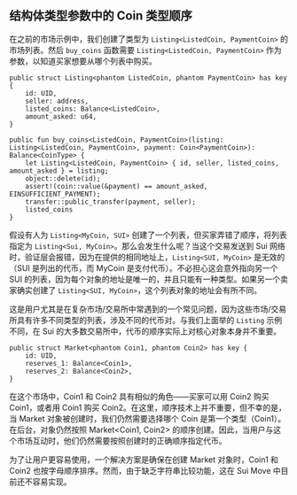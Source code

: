 ## 结构体类型参数中的 Coin 类型顺序

在之前的市场示例中，我们创建了类型为 `Listing<ListedCoin, PaymentCoin>` 的市场列表。然后 `buy_coins` 函数需要 `Listing<ListedCoin, PaymentCoin>` 作为参数，以知道买家想要从哪个列表中购买。

```move
public struct Listing<phantom ListedCoin, phantom PaymentCoin> has key {
    id: UID,
    seller: address,
    listed_coins: Balance<ListedCoin>,
    amount_asked: u64,
}

public fun buy_coins<ListedCoin, PaymentCoin>(listing: Listing<ListedCoin, PaymentCoin>, payment: Coin<PaymentCoin>): Balance<CoinType> {
    let Listing<ListedCoin, PaymentCoin> { id, seller, listed_coins, amount_asked } = listing;
    object::delete(id);
    assert!(coin::value(&payment) == amount_asked, EINSUFFICIENT_PAYMENT);
    transfer::public_transfer(payment, seller);
    listed_coins
}
```

假设有人为 `Listing<MyCoin, SUI>` 创建了一个列表，但买家弄错了顺序，将列表指定为 `Listing<Sui, MyCoin>`。那么会发生什么呢？当这个交易发送到 Sui 网络时，验证层会报错，因为在提供的相同地址上，`Listing<SUI, MyCoin>` 是无效的（SUI 是列出的代币，而 MyCoin 是支付代币）。不必担心这会意外指向另一个 SUI 的列表，因为每个对象的地址是唯一的，并且只能有一种类型。如果另一个卖家确实创建了 `Listing<SUI, MyCoin>`，这个列表对象的地址会有所不同。

这是用户尤其是在复杂市场/交易所中常遇到的一个常见问题，因为这些市场/交易所具有许多不同类型的列表，涉及不同的代币对。与我们上面举的 `Listing` 示例不同，在 Sui 的大多数交易所中，代币的顺序实际上对核心对象本身并不重要。

```move
public struct Market<phantom Coin1, phantom Coin2> has key {
    id: UID,
    reserves_1: Balance<Coin1>,
    reserves_2: Balance<Coin2>,
}
```
在这个市场中，Coin1 和 Coin2 具有相似的角色——买家可以用 Coin2 购买 Coin1，或者用 Coin1 购买 Coin2。在这里，顺序技术上并不重要，但不幸的是，当 Market 对象被创建时，我们仍然需要选择哪个 Coin 是第一个类型（Coin1）。在后台，对象仍然按照 Market<Coin1, Coin2> 的顺序创建。因此，当用户与这个市场互动时，他们仍然需要按照创建时的正确顺序指定代币。

为了让用户更容易使用，一个解决方案是确保在创建 Market 对象时，Coin1 和 Coin2 也按字母顺序排序。然而，由于缺乏字符串比较功能，这在 Sui Move 中目前还不容易实现。